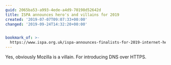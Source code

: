 ```yaml
---
guid: 2065ba53-a993-4ede-a4d9-70198d52642d
title: ISPA announces hero's and villains for 2019
created: '2019-07-07T09:07:33+00:00'
changed: '2019-09-24T14:32:20+00:00'


bookmark_of: >-
  https://www.ispa.org.uk/ispa-announces-finalists-for-2019-internet-heroes-and-villains-trump-and-mozilla-lead-the-way-as-villain-nominees/
---
```


Yes, obviously Mozilla is a villain. For introducing DNS over HTTPS. 
